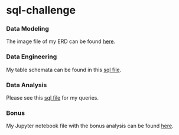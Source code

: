# sql-challenge

### Data Modeling
The image file of my ERD can be found [here]("https://github.com/mbruns13/sql-challenge/blob/main/EmployeeSQL/screenshot_EmployeeSQL_ERD.png").

### Data Engineering
My table schemata can be found in this [sql file]("https://github.com/mbruns13/sql-challenge/blob/main/EmployeeSQL/table_schemata.sql").

### Data Analysis
Please see this [sql file]("https://github.com/mbruns13/sql-challenge/blob/main/EmployeeSQL/queries.sql") for my queries.

### Bonus
My Jupyter notebook file with the bonus analysis can be found [here]("https://github.com/mbruns13/sql-challenge/blob/main/EmployeeSQL/bonus.ipynb").